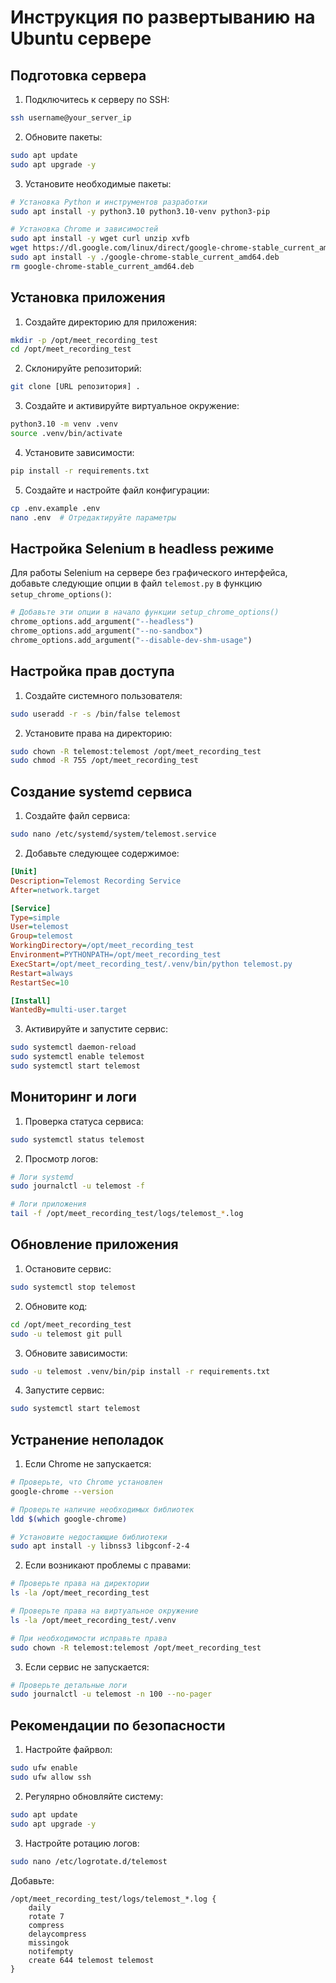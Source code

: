 # Инструкция по развертыванию на Ubuntu сервере

## Подготовка сервера

1. Подключитесь к серверу по SSH:
```bash
ssh username@your_server_ip
```

2. Обновите пакеты:
```bash
sudo apt update
sudo apt upgrade -y
```

3. Установите необходимые пакеты:
```bash
# Установка Python и инструментов разработки
sudo apt install -y python3.10 python3.10-venv python3-pip

# Установка Chrome и зависимостей
sudo apt install -y wget curl unzip xvfb
wget https://dl.google.com/linux/direct/google-chrome-stable_current_amd64.deb
sudo apt install -y ./google-chrome-stable_current_amd64.deb
rm google-chrome-stable_current_amd64.deb
```

## Установка приложения

1. Создайте директорию для приложения:
```bash
mkdir -p /opt/meet_recording_test
cd /opt/meet_recording_test
```

2. Склонируйте репозиторий:
```bash
git clone [URL репозитория] .
```

3. Создайте и активируйте виртуальное окружение:
```bash
python3.10 -m venv .venv
source .venv/bin/activate
```

4. Установите зависимости:
```bash
pip install -r requirements.txt
```

5. Создайте и настройте файл конфигурации:
```bash
cp .env.example .env
nano .env  # Отредактируйте параметры
```

## Настройка Selenium в headless режиме

Для работы Selenium на сервере без графического интерфейса, добавьте следующие опции в файл `telemost.py` в функцию `setup_chrome_options()`:

```python
# Добавьте эти опции в начало функции setup_chrome_options()
chrome_options.add_argument("--headless")
chrome_options.add_argument("--no-sandbox")
chrome_options.add_argument("--disable-dev-shm-usage")
```

## Настройка прав доступа

1. Создайте системного пользователя:
```bash
sudo useradd -r -s /bin/false telemost
```

2. Установите права на директорию:
```bash
sudo chown -R telemost:telemost /opt/meet_recording_test
sudo chmod -R 755 /opt/meet_recording_test
```

## Создание systemd сервиса

1. Создайте файл сервиса:
```bash
sudo nano /etc/systemd/system/telemost.service
```

2. Добавьте следующее содержимое:
```ini
[Unit]
Description=Telemost Recording Service
After=network.target

[Service]
Type=simple
User=telemost
Group=telemost
WorkingDirectory=/opt/meet_recording_test
Environment=PYTHONPATH=/opt/meet_recording_test
ExecStart=/opt/meet_recording_test/.venv/bin/python telemost.py
Restart=always
RestartSec=10

[Install]
WantedBy=multi-user.target
```

3. Активируйте и запустите сервис:
```bash
sudo systemctl daemon-reload
sudo systemctl enable telemost
sudo systemctl start telemost
```

## Мониторинг и логи

1. Проверка статуса сервиса:
```bash
sudo systemctl status telemost
```

2. Просмотр логов:
```bash
# Логи systemd
sudo journalctl -u telemost -f

# Логи приложения
tail -f /opt/meet_recording_test/logs/telemost_*.log
```

## Обновление приложения

1. Остановите сервис:
```bash
sudo systemctl stop telemost
```

2. Обновите код:
```bash
cd /opt/meet_recording_test
sudo -u telemost git pull
```

3. Обновите зависимости:
```bash
sudo -u telemost .venv/bin/pip install -r requirements.txt
```

4. Запустите сервис:
```bash
sudo systemctl start telemost
```

## Устранение неполадок

1. Если Chrome не запускается:
```bash
# Проверьте, что Chrome установлен
google-chrome --version

# Проверьте наличие необходимых библиотек
ldd $(which google-chrome)

# Установите недостающие библиотеки
sudo apt install -y libnss3 libgconf-2-4
```

2. Если возникают проблемы с правами:
```bash
# Проверьте права на директории
ls -la /opt/meet_recording_test

# Проверьте права на виртуальное окружение
ls -la /opt/meet_recording_test/.venv

# При необходимости исправьте права
sudo chown -R telemost:telemost /opt/meet_recording_test
```

3. Если сервис не запускается:
```bash
# Проверьте детальные логи
sudo journalctl -u telemost -n 100 --no-pager
```

## Рекомендации по безопасности

1. Настройте файрвол:
```bash
sudo ufw enable
sudo ufw allow ssh
```

2. Регулярно обновляйте систему:
```bash
sudo apt update
sudo apt upgrade -y
```

3. Настройте ротацию логов:
```bash
sudo nano /etc/logrotate.d/telemost
```

Добавьте:
```
/opt/meet_recording_test/logs/telemost_*.log {
    daily
    rotate 7
    compress
    delaycompress
    missingok
    notifempty
    create 644 telemost telemost
}
```
